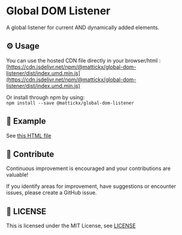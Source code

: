 # Global DOM Listener

A global listener for current AND dynamically added elements.

## ⚙️ Usage

You can use the hosted CDN file directly in your browser/html :<br>
[https://cdn.jsdelivr.net/npm/@mattickx/global-dom-listener/dist/index.umd.min.js](https://cdn.jsdelivr.net/npm/@mattickx/global-dom-listener/dist/index.umd.min.js)

Or install through npm by using:<br>
`npm install --save @mattickx/global-dom-listener`

## 🔧 Example

See [this HTML file](./index.html)

## 🤝 Contribute
Continuous improvement is encouraged and your contributions are valuable!

If you identify areas for improvement, have suggestions or encounter issues, please create a GitHub issue.

## 📜 LICENSE

This is licensed under the MIT License, see [LICENSE](./LICENSE)

